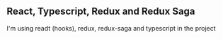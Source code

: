 ## React, Typescript, Redux and Redux Saga

I'm using readt (hooks), redux, redux-saga and typescript in the project
